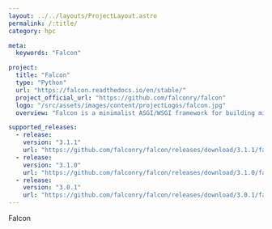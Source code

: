 ```yaml
---
layout: ../../layouts/ProjectLayout.astro
permalink: /:title/
category: hpc

meta:
  keywords: "Falcon"

project:
  title: "Falcon"
  type: "Python"
  url: "https://falcon.readthedocs.io/en/stable/"
  project_official_url: "https://github.com/falconry/falcon"
  logo: "/src/assets/images/content/projectLogos/falcon.jpg"
  overview: "Falcon is a minimalist ASGI/WSGI framework for building mission-critical REST APIs and microservices, with a focus on reliability, correctness, and performance at scale."

supported_releases:
  - release:
    version: "3.1.1"
    url: "https://github.com/falconry/falcon/releases/download/3.1.1/falcon-3.1.1-cp311-cp311-manylinux_2_17_aarch64.manylinux2014_aarch64.whl"
  - release:
    version: "3.1.0"
    url: "https://github.com/falconry/falcon/releases/download/3.1.0/falcon-3.1.0-cp39-cp39-manylinux_2_17_aarch64.manylinux2014_aarch64.whl"
  - release:
    version: "3.0.1"
    url: "https://github.com/falconry/falcon/releases/download/3.0.1/falcon-3.0.1-cp39-cp39-manylinux_2_17_aarch64.manylinux2014_aarch64.whl"
---
```


<p>Falcon</p>
